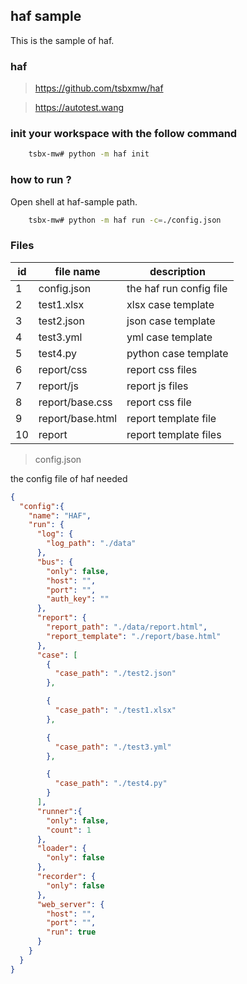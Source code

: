 ## haf sample

This is the sample of haf.

### haf

> https://github.com/tsbxmw/haf

> https://autotest.wang

### init your workspace with the follow command

```bash
    tsbx-mw# python -m haf init
```

### how to run ?

Open shell at haf-sample path.

```bash
    tsbx-mw# python -m haf run -c=./config.json
```

### Files

| id | file name | description |
|-----|-----|-----|
| 1 | config.json | the haf run config file |
| 2 | test1.xlsx | xlsx case template |
| 3 | test2.json | json case template |
| 4 | test3.yml | yml case template |
| 5 | test4.py | python case template|
| 6 | report/css | report css files |
| 7 | report/js | report js files |
| 8 | report/base.css | report css file |
| 9 | report/base.html | report template file |
| 10 | report | report template files | 

> config.json

the config file of haf needed

```json
{
  "config":{
    "name": "HAF",
    "run": {
      "log": {
        "log_path": "./data"
      },
      "bus": {
        "only": false,
        "host": "",
        "port": "",
        "auth_key": ""
      },
      "report": {
        "report_path": "./data/report.html",
        "report_template": "./report/base.html"
      },
      "case": [
        {
          "case_path": "./test2.json"
        },

        {
          "case_path": "./test1.xlsx"
        },

        {
          "case_path": "./test3.yml"
        },

        {
          "case_path": "./test4.py"
        }
      ],
      "runner":{
        "only": false,
        "count": 1
      },
      "loader": {
        "only": false
      },
      "recorder": {
        "only": false
      },
      "web_server": {
        "host": "",
        "port": "",
        "run": true
      }
    }
  }
}
```

